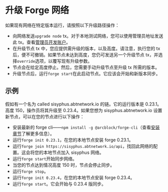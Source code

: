 # 升级 Forge 网络

如果现有网络在特定版本运行，请按照以下升级路径操作：

- 向网络发送`upgrade node` tx。对于本地测试网络，您可以使用管理员地址发送此 tx。查看[管理员开发账户](moderator.md)。
- 在升级节点 tx 中，您应提供需升级的版本，以及高度。请注意，执行您的 tx 后，便不可撤销。如果节点未达到高度，您仍可发送另一个升级节点 tx，并选择`override`选项，以覆写现有升级参数。
- 节点会在给定高度停止。然后，您需要手动升级节点至升级 tx 所需的版本。
- 升级节点后，运行`forge start`在此启动节点。它应该会开始和新版本同步。

## 示例

假如有一个名为 called sisyphus.abtnetwork.io 的链。它的运行版本是 0.23.1。高度 150，操作员将其升级至 0.23.4。如果您想为 sisyphus.abtnetwork.io 设置新节点，可以在您的节点进行以下操作：

- 安装最新的 forge cli——`npm install -g @arcblock/forge-cli`（查看[安装章节](../install)了解更多信息）。
- 运行`forge init 0.23.1`，在您的本地节点安装 forge 0.23.1。
- 运行`forge join https://sisyphus.abtnetwork.io/api`，找回此网络的配置。这会将您的本地节点加入 sisyphus 网络。
- 运行`forge start`开始同步网络。
- 当您的节点达到情况高度 150 时，节点会停止同步。
- 运行`forge stop`。
- 运行`forge init 0.23.4`，在您的本地节点安装 forge 0.23.4。
- 运行`forge start`。它会开始与 0.23.4 版同步。
  <!--stackedit_data:
  eyJoaXN0b3J5IjpbLTMyMTExNDM4N119
  -->
